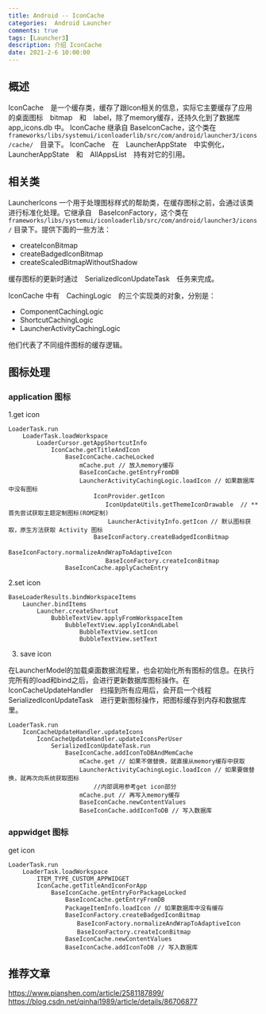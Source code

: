 ```yaml
---
title: Android -- IconCache
categories:  Android Launcher
comments: true
tags: [Launcher3]
description: 介绍 IconCache
date: 2021-2-6 10:00:00
---
```



## 概述

IconCache　是一个缓存类，缓存了跟Icon相关的信息，实际它主要缓存了应用的桌面图标　bitmap　和　label，除了memory缓存，还持久化到了数据库　app_icons.db 中。
IconCache 继承自 BaseIconCache，这个类在　`frameworks/libs/systemui/iconloaderlib/src/com/android/launcher3/icons/cache/`　目录下。
IconCache　在　LauncherAppState　中实例化，LauncherAppState　和　AllAppsList　持有对它的引用。

## 相关类

LauncherIcons 一个用于处理图标样式的帮助类，在缓存图标之前，会通过该类进行标准化处理。它继承自　BaseIconFactory，这个类在　`frameworks/libs/systemui/iconloaderlib/src/com/android/launcher3/icons/` 目录下。提供下面的一些方法：

 - createIconBitmap
 - createBadgedIconBitmap
 - createScaledBitmapWithoutShadow

缓存图标的更新时通过　SerializedIconUpdateTask　任务来完成。

IconCache 中有　CachingLogic　的三个实现类的对象，分别是：

 - ComponentCachingLogic
 - ShortcutCachingLogic
 - LauncherActivityCachingLogic

他们代表了不同组件图标的缓存逻辑。

## 图标处理

### application 图标

1.get icon

```
LoaderTask.run
    LoaderTask.loadWorkspace
        LoaderCursor.getAppShortcutInfo
            IconCache.getTitleAndIcon
                BaseIconCache.cacheLocked
                    mCache.put // 放入memory缓存
                    BaseIconCache.getEntryFromDB
                    LauncherActivityCachingLogic.loadIcon // 如果数据库中没有图标
                        IconProvider.getIcon
                        　　IconUpdateUtils.getThemeIconDrawable  // **首先尝试获取主题定制图标(ROM定制)
                            LauncherActivityInfo.getIcon // 默认图标获取，原生方法获取 Activity 图标
                        BaseIconFactory.createBadgedIconBitmap
                        　　BaseIconFactory.normalizeAndWrapToAdaptiveIcon
                        　　BaseIconFactory.createIconBitmap
                BaseIconCache.applyCacheEntry
```

2.set icon

```
BaseLoaderResults.bindWorkspaceItems
    Launcher.bindItems
        Launcher.createShortcut
            BubbleTextView.applyFromWorkspaceItem
                BubbleTextView.applyIconAndLabel
                    BubbleTextView.setIcon
                    BubbleTextView.setText
```

3. save icon

在LauncherModel的加载桌面数据流程里，也会初始化所有图标的信息。在执行完所有的load和bind之后，会进行更新数据库图标操作。在　IconCacheUpdateHandler　扫描到所有应用后，会开启一个线程　SerializedIconUpdateTask　进行更新图标操作，把图标缓存到内存和数据库里。

```
LoaderTask.run
    IconCacheUpdateHandler.updateIcons
        IconCacheUpdateHandler.updateIconsPerUser
            SerializedIconUpdateTask.run
                BaseIconCache.addIconToDBAndMemCache
                    mCache.get // 如果不做替换，就直接从memory缓存中获取
                    LauncherActivityCachingLogic.loadIcon // 如果要做替换，就再次向系统获取图标
                        //内部调用参考get icon部分
                    mCache.put // 再写入memory缓存
                    BaseIconCache.newContentValues
                    BaseIconCache.addIconToDB // 写入数据库
```

### appwidget 图标

get icon

```
LoaderTask.run
    LoaderTask.loadWorkspace
        ITEM_TYPE_CUSTOM_APPWIDGET
        IconCache.getTitleAndIconForApp
            BaseIconCache.getEntryForPackageLocked
                BaseIconCache.getEntryFromDB
                PackageItemInfo.loadIcon // 如果数据库中没有缓存
                BaseIconFactory.createBadgedIconBitmap
                　　BaseIconFactory.normalizeAndWrapToAdaptiveIcon
                　　BaseIconFactory.createIconBitmap
                BaseIconCache.newContentValues 
                BaseIconCache.addIconToDB // 写入数据库
```

## 推荐文章

https://www.pianshen.com/article/2581187899/
https://blog.csdn.net/qinhai1989/article/details/86706877